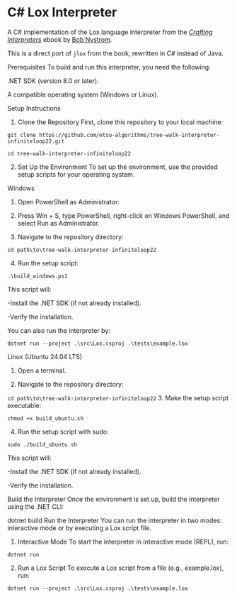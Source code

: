 # C# Lox Interpreter

A C# implementation of the Lox language interpreter from the [*Crafting Interpreters*](https://craftinginterpreters.com/) ebook by [Bob Nystrom](https://github.com/munificent).

This is a direct port of `jlox` from the book, rewritten in C# instead of Java.

Prerequisites
To build and run this interpreter, you need the following:

.NET SDK (version 8.0 or later).

A compatible operating system (Windows or Linux).

Setup Instructions
1. Clone the Repository
First, clone this repository to your local machine:

`git clone https://github.com/etsu-algorithms/tree-walk-interpreter-infiniteloop22.git`

`cd tree-walk-interpreter-infiniteloop22`

2. Set Up the Environment
To set up the environment, use the provided setup scripts for your operating system.

Windows
1. Open PowerShell as Administrator:

2. Press Win + S, type PowerShell, right-click on Windows PowerShell, and select Run as Administrator.

3. Navigate to the repository directory:

`cd path\to\tree-walk-interpreter-infiniteloop22`

4. Run the setup script:

`.\build_windows.ps1`

This script will:

-Install the .NET SDK (if not already installed).

-Verify the installation.

You can also run the interpreter by:

`dotnet run --project .\src\Lox.csproj .\tests\example.lox`

Linux (Ubuntu 24.04 LTS)
1. Open a terminal.

2. Navigate to the repository directory:

`cd path\to\tree-walk-interpreter-infiniteloop22`
3. Make the setup script executable:

`chmod +x build_ubuntu.sh`

4. Run the setup script with sudo:

`sudo ./build_ubuntu.sh`

This script will:

-Install the .NET SDK (if not already installed).

-Verify the installation.

Build the Interpreter
Once the environment is set up, build the interpreter using the .NET CLI:

dotnet build
Run the Interpreter
You can run the interpreter in two modes: interactive mode or by executing a Lox script file.

1. Interactive Mode
To start the interpreter in interactive mode (REPL), run:

`dotnet run`

2. Run a Lox Script
To execute a Lox script from a file (e.g., example.lox), run:

`dotnet run --project .\src\Lox.csproj .\tests\example.lox`
